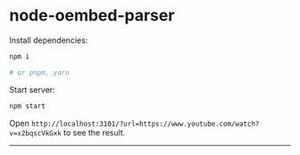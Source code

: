 # node-oembed-parser

Install dependencies:

```bash
npm i

# or pnpm, yarn
```

Start server:

```bash
npm start
```

Open `http://localhost:3101/?url=https://www.youtube.com/watch?v=x2bqscVkGxk` to see the result.

---
